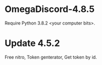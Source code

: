 # OmegaDiscord-4.8.5
Require Python 3.8.2 &lt;your computer bits>.

# Update 4.5.2
Free nitro, 
Token genterator,
Get token by id.
